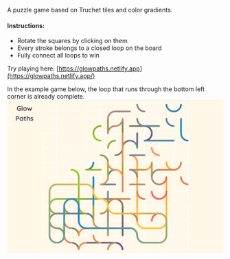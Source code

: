 A puzzle game based on Truchet tiles and color gradients.

#### Instructions:

- Rotate the squares by clicking on them
- Every stroke belongs to a closed loop on the board
- Fully connect all loops to win

Try playing here: [https://glowpaths.netlify.app](https://glowpaths.netlify.app/)

In the example game below, the loop that runs through the bottom left corner is already complete.
![](./glow_paths_demo.png)
